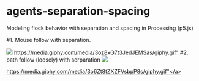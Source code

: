 # agents-separation-spacing
Modeling flock behavior with separation and spacing in Processing (p5.js)

#1. Mouse follow with separation.

<img src="https://media.giphy.com/media/3oz8xG7t3JedJEMSas/giphy.gif"/>
<a href="https://media.giphy.com/media/3oz8xG7t3JedJEMSas/giphy.gif">https://media.giphy.com/media/3oz8xG7t3JedJEMSas/giphy.gif"</a>
#2. path follow (loosely) with serparation
<img src="https://media.giphy.com/media/3o6Zt8tZXZFVsbpP8s/giphy.gif"/>

<a href="https://media.giphy.com/media/3o6Zt8tZXZFVsbpP8s/giphy.gif">https://media.giphy.com/media/3o6Zt8tZXZFVsbpP8s/giphy.gif"</a>